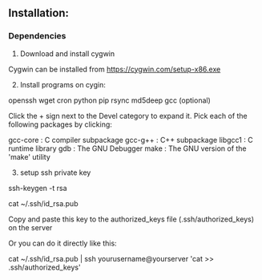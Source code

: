 ## Installation:

### Dependencies

1. Download and install cygwin

  Cygwin can be installed from https://cygwin.com/setup-x86.exe

2. Install programs on cygin:

openssh
wget
cron
python
pip
rsync
md5deep
gcc (optional)

Click the + sign next to the Devel category to expand it. Pick each of the following packages by clicking:

gcc-core : C compiler subpackage
gcc-g++ : C++ subpackage
libgcc1 : C runtime library
gdb : The GNU Debugger
make : The GNU version of the 'make' utility

3. setup ssh private key

ssh-keygen -t rsa

cat ~/.ssh/id_rsa.pub

Copy and paste this key to the authorized_keys file (.ssh/authorized_keys) on the server

Or you can do it directly like this:

cat ~/.ssh/id_rsa.pub | ssh yourusername@yourserver 'cat >> .ssh/authorized_keys'


